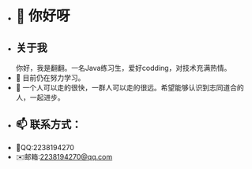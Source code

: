 - <h1>👋 你好呀</h1>
- <h2>关于我</h2>
   你好，我是翻翻。一名Java练习生，爱好codding，对技术充满热情。
- 🌱 目前仍在努力学习。
- 💞️ 一个人可以走的很快，一群人可以走的很远。希望能够认识到志同道合的人，一起进步。
- <h2>📫 联系方式：</h2>
- 🐧QQ:2238194270
- ✉️邮箱:2238194270@qq.com

<!---
fanfan187/fanfan187 is a ✨ special ✨ repository because its `README.md` (this file) appears on your GitHub profile.
You can click the Preview link to take a look at your changes.
--->
